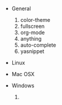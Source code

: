 
* General

    1. color-theme
    2. fullscreen
    3. org-mode
    4. anything
    5. auto-complete
    6. yasnippet
    
* Linux

* Mac OSX

* Windows

  1. 
